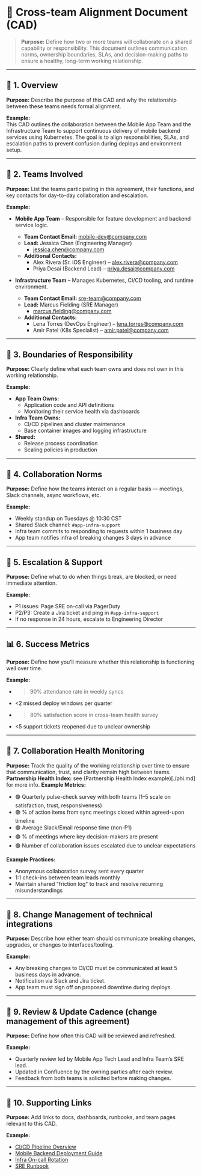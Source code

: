 # 📄 Cross-team Alignment Document (CAD)

> **Purpose:** Define how two or more teams will collaborate on a shared capability or responsibility. This document outlines communication norms, ownership boundaries, SLAs, and decision-making paths to ensure a healthy, long-term working relationship.

---

## 🧭 1. Overview

**Purpose:** Describe the purpose of this CAD and why the relationship between these teams needs formal alignment.

**Example:**  
This CAD outlines the collaboration between the Mobile App Team and the Infrastructure Team to support continuous delivery of mobile backend services using Kubernetes. The goal is to align responsibilities, SLAs, and escalation paths to prevent confusion during deploys and environment setup.

---

## 👥 2. Teams Involved

**Purpose:** List the teams participating in this agreement, their functions, and key contacts for day-to-day collaboration and escalation.

**Example:**  
- **Mobile App Team** – Responsible for feature development and backend service logic.  
  - **Team Contact Email:** [mobile-dev@company.com](mailto:mobile-dev@company.com)  
  - **Lead:** Jessica Chen (Engineering Manager)  
    - [jessica.chen@company.com](mailto:jessica.chen@company.com)  
  - **Additional Contacts:**  
    - Alex Rivera (Sr. iOS Engineer) – [alex.rivera@company.com](mailto:alex.rivera@company.com)  
    - Priya Desai (Backend Lead) – [priya.desai@company.com](mailto:priya.desai@company.com)

- **Infrastructure Team** – Manages Kubernetes, CI/CD tooling, and runtime environment.  
  - **Team Contact Email:** [sre-team@company.com](mailto:sre-team@company.com)  
  - **Lead:** Marcus Fielding (SRE Manager)  
    - [marcus.fielding@company.com](mailto:marcus.fielding@company.com)  
  - **Additional Contacts:**  
    - Lena Torres (DevOps Engineer) – [lena.torres@company.com](mailto:lena.torres@company.com)  
    - Amir Patel (K8s Specialist) – [amir.patel@company.com](mailto:amir.patel@company.com)

---

## 🧱 3. Boundaries of Responsibility

**Purpose:** Clearly define what each team owns and does not own in this working relationship.

**Example:**  
- **App Team Owns:**  
  - Application code and API definitions  
  - Monitoring their service health via dashboards  
- **Infra Team Owns:**  
  - CI/CD pipelines and cluster maintenance  
  - Base container images and logging infrastructure  
- **Shared:**  
  - Release process coordination  
  - Scaling policies in production

---

## 🔄 4. Collaboration Norms

**Purpose:** Define how the teams interact on a regular basis — meetings, Slack channels, async workflows, etc.

**Example:**  
- Weekly standup on Tuesdays @ 10:30 CST  
- Shared Slack channel: `#app-infra-support`  
- Infra team commits to responding to requests within 1 business day  
- App team notifies infra of breaking changes 3 days in advance

---

## 🚨 5. Escalation & Support

**Purpose:** Define what to do when things break, are blocked, or need immediate attention.

**Example:**  
- P1 issues: Page SRE on-call via PagerDuty  
- P2/P3: Create a Jira ticket and ping in `#app-infra-support`  
- If no response in 24 hours, escalate to Engineering Director

---

## 📊 6. Success Metrics

**Purpose:** Define how you’ll measure whether this relationship is functioning well over time.

**Example:**  
- >90% attendance rate in weekly syncs  
- <2 missed deploy windows per quarter  
- >80% satisfaction score in cross-team health survey  
- <5 support tickets reopened due to unclear ownership

---
## 🤝 7. Collaboration Health Monitoring

**Purpose:** Track the quality of the working relationship over time to ensure that communication, trust, and clarity remain high between teams.
**Partnership Health Index:** see (Partnership Health Index example)[./phi.md] for more info. 
**Example Metrics:**

- 🟢 Quarterly pulse-check survey with both teams (1–5 scale on satisfaction, trust, responsiveness)
- 🟢 % of action items from sync meetings closed within agreed-upon timeline
- 🟢 Average Slack/Email response time (non-P1)
- 🟢 % of meetings where key decision-makers are present
- 🟢 Number of collaboration issues escalated due to unclear expectations

**Example Practices:**

- Anonymous collaboration survey sent every quarter
- 1:1 check-ins between team leads monthly
- Maintain shared "friction log" to track and resolve recurring misunderstandings

---

## 🔔 8. Change Management of technical integrations

**Purpose:** Describe how either team should communicate breaking changes, upgrades, or changes to interfaces/tooling.

**Example:**  
- Any breaking changes to CI/CD must be communicated at least 5 business days in advance.  
- Notification via Slack and Jira ticket.  
- App team must sign off on proposed downtime during deploys.

---

## 📅 9. Review & Update Cadence (change management of this agreement)

**Purpose:** Define how often this CAD will be reviewed and refreshed.

**Example:**  
- Quarterly review led by Mobile App Tech Lead and Infra Team’s SRE lead.  
- Updated in Confluence by the owning parties after each review.  
- Feedback from both teams is solicited before making changes.

---

## 📁 10. Supporting Links

**Purpose:** Add links to docs, dashboards, runbooks, and team pages relevant to this CAD.

**Example:**  
- [CI/CD Pipeline Overview](https://company.com/docs/pipeline)  
- [Mobile Backend Deployment Guide](https://company.com/docs/deploy)  
- [Infra On-call Rotation](https://pagerduty.com/schedule/infra)  
- [SRE Runbook](https://company.com/runbooks/sre)

  


